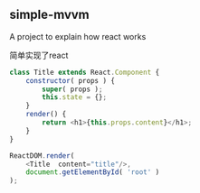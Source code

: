 ## simple-mvvm
A project to explain how react works

简单实现了react

```js
class Title extends React.Component {
    constructor( props ) {
        super( props );
        this.state = {};
    }
    render() {
        return <h1>{this.props.content}</h1>;
    }
}

ReactDOM.render(
    <Title  content="title"/>,
    document.getElementById( 'root' )
);
```